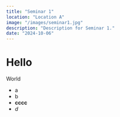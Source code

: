 ```yaml
---
title: "Seminar 1"
location: "Location A"
image: "/images/seminar1.jpg"
description: "Description for Seminar 1."
date: "2024-10-06"
---
```


# Hello
World
- a
- b
- **cccc**
- *d*